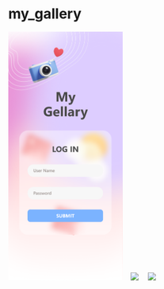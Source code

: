 # my_gallery



<img src="shots/1.png" height="500em" />&nbsp;&nbsp;&nbsp;&nbsp;<img src="shots/2.png" height="500em" />&nbsp;&nbsp;&nbsp;&nbsp;
<img src="shots/3.png" height="500em" />&nbsp;&nbsp;&nbsp;&nbsp;
